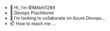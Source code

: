 - 👋 Hi, I’m @MAbhi1289
- 🌱 Devops Practitioner 
- 💞️ I’m looking to collaborate on Azure Devops...
- 📫 How to reach me ...

<!---
MAbhi1289/MAbhi1289 is a ✨ special ✨ repository because its `README.md` (this file) appears on your GitHub profile.
You can click the Preview link to take a look at your changes.
--->
